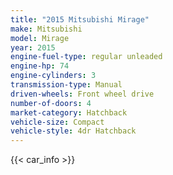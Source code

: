 ```yaml
---
title: "2015 Mitsubishi Mirage"
make: Mitsubishi
model: Mirage
year: 2015
engine-fuel-type: regular unleaded
engine-hp: 74
engine-cylinders: 3
transmission-type: Manual
driven-wheels: Front wheel drive
number-of-doors: 4
market-category: Hatchback
vehicle-size: Compact
vehicle-style: 4dr Hatchback
---
```


{{< car_info >}}
